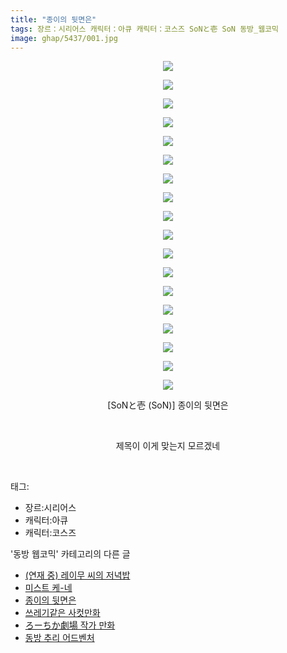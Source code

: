 ```yaml
---
title: "종이의 뒷면은"
tags: 장르：시리어스 캐릭터：아큐 캐릭터：코스즈 SoNと壱 SoN 동방_웹코믹
image: ghap/5437/001.jpg
---
```

<div class="article">
<p style="text-align: center; clear: none; float: none;"><img src="{{ site.nasurl }}/ghap/5437/001.jpg"/></p>
<p style="text-align: center; clear: none; float: none;"><img src="{{ site.nasurl }}/ghap/5437/002.jpg"/></p>
<p style="text-align: center; clear: none; float: none;"><img src="{{ site.nasurl }}/ghap/5437/003.jpg"/></p>
<p style="text-align: center; clear: none; float: none;"><img src="{{ site.nasurl }}/ghap/5437/004.jpg"/></p>
<p style="text-align: center; clear: none; float: none;"><img src="{{ site.nasurl }}/ghap/5437/005.jpg"/></p>
<p style="text-align: center; clear: none; float: none;"><img src="{{ site.nasurl }}/ghap/5437/006.jpg"/></p>
<p style="text-align: center; clear: none; float: none;"><img src="{{ site.nasurl }}/ghap/5437/007.jpg"/></p>
<p style="text-align: center; clear: none; float: none;"><img src="{{ site.nasurl }}/ghap/5437/008.jpg"/></p>
<p style="text-align: center; clear: none; float: none;"><img src="{{ site.nasurl }}/ghap/5437/009.jpg"/></p>
<p style="text-align: center; clear: none; float: none;"><img src="{{ site.nasurl }}/ghap/5437/010.jpg"/></p>
<p style="text-align: center; clear: none; float: none;"><img src="{{ site.nasurl }}/ghap/5437/011.jpg"/></p>
<p style="text-align: center; clear: none; float: none;"><img src="{{ site.nasurl }}/ghap/5437/012.jpg"/></p>
<p style="text-align: center; clear: none; float: none;"><img src="{{ site.nasurl }}/ghap/5437/013.jpg"/></p>
<p style="text-align: center; clear: none; float: none;"><img src="{{ site.nasurl }}/ghap/5437/014.jpg"/></p>
<p style="text-align: center; clear: none; float: none;"><img src="{{ site.nasurl }}/ghap/5437/015.jpg"/></p>
<p style="text-align: center; clear: none; float: none;"><img src="{{ site.nasurl }}/ghap/5437/016.jpg"/></p>
<p style="text-align: center; clear: none; float: none;"><img src="{{ site.nasurl }}/ghap/5437/017.jpg"/></p>
<p style="text-align: center; clear: none; float: none;"><img src="{{ site.nasurl }}/ghap/5437/018.jpg"/></p>
<p style="text-align: center; clear: none; float: none;">[SoNと壱 (SoN)] 종이의 뒷면은</p>
<p style="text-align: center; clear: none; float: none;"><br/></p>
<p style="text-align: center; clear: none; float: none;">제목이 이게 맞는지 모르겠네</p>
<p><br/></p>
</div><div class="tagTrail">
<p>태그: </p>
<ul>
<li>장르:시리어스</li>
<li>캐릭터:아큐</li>
<li>캐릭터:코스즈</li>
</ul>
</div><div class="another">
<p>'동방 웹코믹' 카테고리의 다른 글</p>
<ul>
<li><a href="/2018-12-26-ghap_5439">(연재 중) 레이무 씨의 저녁밥</a></li>
<li><a href="/2018-12-26-ghap_5438">미스트 케-네</a></li>
<li><a href="/2018-12-26-ghap_5437">종이의 뒷면은</a></li>
<li><a href="/2018-12-26-ghap_5436">쓰레기같은 사컷만화</a></li>
<li><a href="/2018-12-26-ghap_5435">ろーちか劇場 작가 만화</a></li>
<li><a href="/2018-11-18-ghap_5207">동방 추리 어드벤처</a></li>
</ul>
</div>